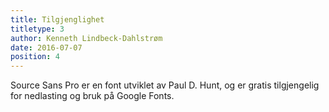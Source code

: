 ```yaml
---
title: Tilgjenglighet
titletype: 3
author: Kenneth Lindbeck-Dahlstrøm
date: 2016-07-07
position: 4
---
```


Source Sans Pro er en font utviklet av Paul D. Hunt, og er gratis tilgjengelig for nedlasting og bruk på Google Fonts.
